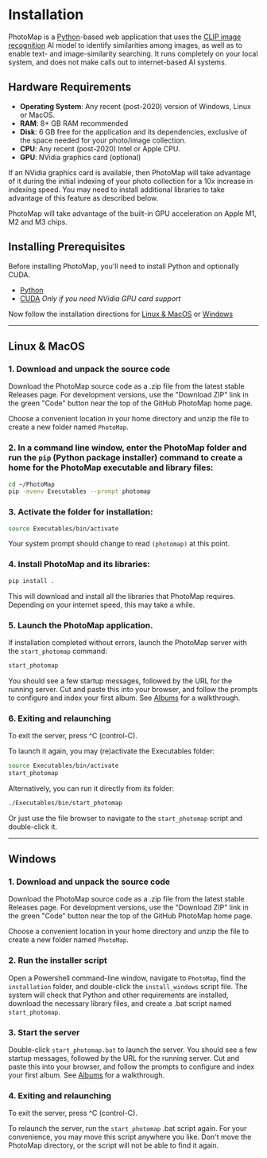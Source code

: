 # Installation

PhotoMap is a [Python](https://www.python.org/)-based web application that uses the [CLIP image recognition](https://openai.com/index/clip/) AI model to identify similarities among images, as well as to enable text- and image-similarity searching. It runs completely on your local system, and does not make calls out to internet-based AI systems.

## Hardware Requirements

* **Operating System**: Any recent (post-2020) version of Windows, Linux or MacOS.
* **RAM**: 8+ GB RAM recommended
* **Disk**: 6 GB free for the application and its dependencies, exclusive of the space needed for your photo/image collection.
* **CPU**: Any recent (post-2020) Intel or Apple CPU.
* **GPU**: NVidia graphics card (optional)

If an NVidia graphics card is available, then PhotoMap will take advantage of it during the initial indexing of your photo collection for a 10x increase in indexing speed. You may need to install additional libraries to take advantage of this feature as described below.

PhotoMap will take advantage of the built-in GPU acceleration on Apple M1, M2 and M3 chips.

## Installing Prerequisites

Before installing PhotoMap, you'll need to install Python and optionally CUDA.

- [Python](/installation/python/)
- [CUDA](/installation/cuda/) *Only if you need NVidia GPU card support*

Now follow the installation directions for [Linux & MacOS](#linux-&-macos) or [Windows](#windows)

---

## Linux & MacOS

### 1. Download and unpack the source code

Download the PhotoMap source code as a .zip file from the latest stable Releases page. For development versions, use the "Download ZIP" link in the green "Code" button near the top of the GitHub PhotoMap home page.

Choose a convenient location in your home directory and unzip the file to create a new folder named `PhotoMap`.

### 2. In a command line window, enter the PhotoMap folder and run the `pip` (Python package installer) command to create a home for the PhotoMap executable and library files:

```bash
cd ~/PhotoMap
pip -mvenv Executables --prompt photomap
```

### 3. Activate the folder for installation:

```bash
source Executables/bin/activate
```

Your system prompt should change to read `(photomap)` at this point.

### 4. Install PhotoMap and its libraries:

```bash
pip install .
```

This will download and install all the libraries that PhotoMap requires. Depending on your internet speed, this may take a while.

### 5. Launch the PhotoMap application.

If installation completed without errors, launch the PhotoMap server with the `start_photomap` command:

```bash
start_photomap
```

You should see a few startup messages, followed by the URL for the running server. Cut and paste this into your browser, and follow the prompts to configure and index your first album. See [Albums](../user-guide/albums) for a walkthrough.

### 6. Exiting and relaunching

To exit the server, press ^C (control-C). 

To launch it again, you may (re)activate the Executables folder:

```bash
source Executables/bin/activate
start_photomap
```

Alternatively, you can run it directly from its folder:

```bash
./Executables/bin/start_photomap
```

Or just use the file browser to navigate to the `start_photomap` script and double-click it.

---

## Windows

### 1. Download and unpack the source code

Download the PhotoMap source code as a .zip file from the latest stable Releases page. For development versions, use the "Download ZIP" link in the green "Code" button near the top of the GitHub PhotoMap home page.

Choose a convenient location in your home directory and unzip the file to create a new folder named `PhotoMap`.

### 2. Run the installer script

Open a Powershell command-line window, navigate to `PhotoMap`, find the `installation` folder, and double-click the `install_windows` script file. The system will check that Python and other requirements are installed, download the necessary library files, and create a .bat script named `start_photomap`.

### 3. Start the server

Double-click `start_photomap.bat` to launch the server. You should see a few startup messages, followed by the URL for the running server. Cut and paste this into your browser, and follow the prompts to configure and index your first album. See [Albums](../user-guide/albums) for a walkthrough.

### 4. Exiting and relaunching

To exit the server, press ^C (control-C). 

To relaunch the server, run the `start_photomap` .bat script again. For your convenience, you may move this script anywhere you like. Don't move the PhotoMap directory, or the script will not be able to find it again.
